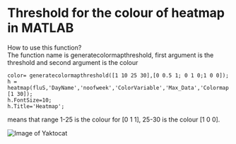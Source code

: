 <h1>Threshold for the colour of heatmap in MATLAB</h1>

How to use this function? <br>
The function name is generatecolormapthreshold, first argument is the threshold and second argument is the colour<br>
<pre><code>color= generatecolormapthreshold([1 10 25 30],[0 0.5 1; 0 1 0;1 0 0]);
h = heatmap(fluS,'DayName','noofweek','ColorVariable','Max_Data','Colormap',color,'ColorLimits',[1 30]);
h.FontSize=10;
h.Title='Heatmap';</code></pre>
 
means that range 1-25 is the colour for [0 1 1], 25-30 is the colour [1 0 0].<br>

![Image of Yaktocat](https://octodex.github.com/images/yaktocat.png)


